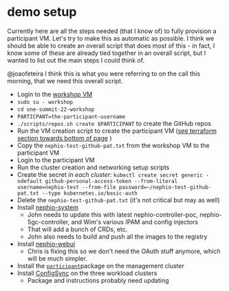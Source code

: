 # demo setup

Currently here are all the steps needed (that I know of) to fully provision a participant VM. Let's try to make this as automatic as possible. I think we should be able to create an overall script that does most of this - in fact, I know some of these are already tied together in an overall script, but I wanted to list out the main steps I could think of.

@joaofeteira I think this is what you were referring to on the call this morning, that we need this overall script.

* Login to the [workshop VM](https://console.cloud.google.com/compute/instancesDetail/zones/us-central1-a/instances/workshop?project=pure-faculty-367518&supportedpurview=project)
* `sudo su - workshop`
* `cd one-summit-22-workshop`
* `PARTICPANT=the-participant-username`
* `./scripts/repos.sh create $PARTICIPANT` to create the GitHub repos
* Run the VM creation script to create the participant VM ([see terraform section towards bottom of page](./infra/README.md) )
* Copy the `nephio-test-github-pat.txt` from the workshop VM to the participant VM
* Login to the participant VM
* Run the cluster creation and networking setup scripts
* Create the secret *in each cluster*:
  `kubectl create secret generic -ndefault github-personal-access-token --from-literal username=nephio-test --from-file password=~/nephio-test-github-pat.txt --type kubernetes.io/basic-auth`
* Delete the `nephio-test-github-pat.txt` (it's not critical but may as well)
* Install [nephio-system](https://github.com/nephio-project/nephio-poc#installing-the-server-components)
  * John needs to update this with latest nephio-controller-poc,
    nephio-5gc-controller, and Wim's various IPAM and config injectors
  * That will add a bunch of CRDs, etc.
  * John also needs to build and push all the images to the registry
* Install [nephio-webui](https://github.com/nephio-project/nephio-poc#installing-the-web-ui)
  * Chris is fixing this so we don't need the OAuth stuff anymore, which will be
    much simpler.
* Install the [`participant`](https://github.com/nephio-project/one-summit-22-workshop/tree/main/packages/participant)package on the management cluster
* Install [ConfigSync](https://github.com/nephio-project/nephio-poc#installing-config-sync-in-workload-clusters) on the three workload clusters
  * Package and instructions probably need updating

